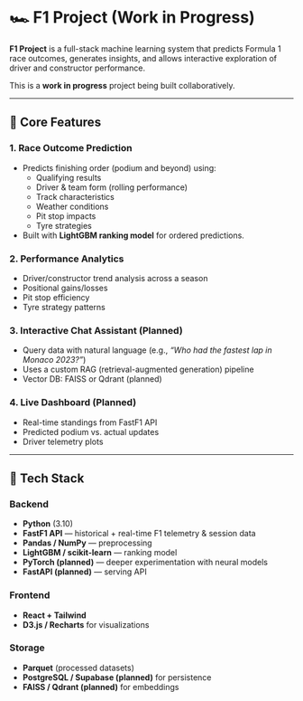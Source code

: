 # 🏎️ F1 Project (Work in Progress)

**F1 Project** is a full-stack machine learning system that predicts Formula 1 race outcomes, generates insights, and allows interactive exploration of driver and constructor performance.  

This is a **work in progress** project being built collaboratively.

---

## 📌 Core Features

### 1. Race Outcome Prediction
- Predicts finishing order (podium and beyond) using:
  - Qualifying results
  - Driver & team form (rolling performance)
  - Track characteristics
  - Weather conditions
  - Pit stop impacts
  - Tyre strategies
- Built with **LightGBM ranking model** for ordered predictions.

### 2. Performance Analytics
- Driver/constructor trend analysis across a season
- Positional gains/losses
- Pit stop efficiency
- Tyre strategy patterns

### 3. Interactive Chat Assistant (Planned)
- Query data with natural language (e.g., *“Who had the fastest lap in Monaco 2023?”*)
- Uses a custom RAG (retrieval-augmented generation) pipeline
- Vector DB: FAISS or Qdrant (planned)

### 4. Live Dashboard (Planned)
- Real-time standings from FastF1 API
- Predicted podium vs. actual updates
- Driver telemetry plots

---

## 🧱 Tech Stack

### Backend
- **Python** (3.10)
- **FastF1 API** — historical + real-time F1 telemetry & session data
- **Pandas / NumPy** — preprocessing
- **LightGBM / scikit-learn** — ranking model
- **PyTorch (planned)** — deeper experimentation with neural models
- **FastAPI (planned)** — serving API

### Frontend
- **React + Tailwind**
- **D3.js / Recharts** for visualizations

### Storage
- **Parquet** (processed datasets)
- **PostgreSQL / Supabase (planned)** for persistence
- **FAISS / Qdrant (planned)** for embeddings
